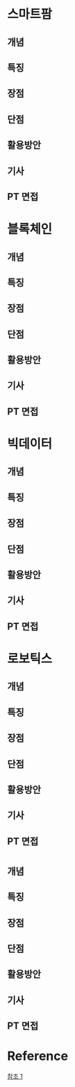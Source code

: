 # 스마트팜
## 개념

## 특징

## 장점

## 단점

## 활용방안

## 기사

## PT 면접

# 블록체인
## 개념

## 특징

## 장점

## 단점

## 활용방안

## 기사

## PT 면접

# 빅데이터
## 개념

## 특징

## 장점

## 단점

## 활용방안

## 기사

## PT 면접

# 로보틱스
## 개념

## 특징

## 장점

## 단점

## 활용방안

## 기사

## PT 면접

# 
## 개념

## 특징

## 장점

## 단점

## 활용방안

## 기사

## PT 면접



# Reference
[참조 1](https://reliablecho-programming.tistory.com/125)  

